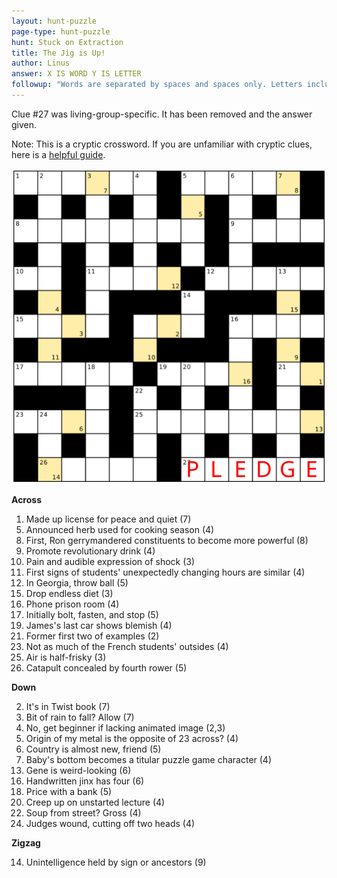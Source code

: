 ```yaml
---
layout: hunt-puzzle
page-type: hunt-puzzle
hunt: Stuck on Extraction
title: The Jig is Up!
author: Linus
answer: X IS WORD Y IS LETTER
followup: "Words are separated by spaces and spaces only. Letters include numbers."
---
```

<p class="errata">
Clue #27 was living-group-specific. It has been removed and the answer given.
</p>
<p class="puzzle-flavor">
Note: This is a cryptic crossword. If you are unfamiliar with cryptic clues, here is a
<a href="https://puzzling.stackexchange.com/a/45985/39">helpful guide</a>.
</p>

<p style="text-align:center"><img src="../crossword.png"/></p>

<strong>Across</strong>
<ol>
    <li value=1>Made up license for peace and quiet (7)</li>
    <li value=5>Announced herb used for cooking season (4)</li>
    <li value=8>First, Ron gerrymandered constituents to become more powerful (8)</li>
    <li value=9>Promote revolutionary drink (4)</li>
    <li value=10>Pain and audible expression of shock (3)</li>
    <li value=11>First signs of students' unexpectedly changing hours are similar (4)</li>
    <li value=12>In Georgia, throw ball (5)</li>
    <li value=15>Drop endless diet (3)</li>
    <li value=16>Phone prison room (4)</li>
    <li value=17>Initially bolt, fasten, and stop (5)</li>
    <li value=19>James's last car shows blemish (4)</li>
    <li value=21>Former first two of examples (2)</li>
    <li value=23>Not as much of the French students' outsides (4)</li>
    <li value=25>Air is half-frisky (3)</li>
    <li value=26>Catapult concealed by fourth rower (5)</li>
</ol>

<strong>Down</strong>
<ol>
    <li value=2>It's in Twist book (7)</li>
    <li value=3>Bit of rain to fall? Allow (7)</li>
    <li value=4>No, get beginner if lacking animated image (2,3)</li>
    <li value=5>Origin of my metal is the opposite of 23 across? (4)</li>
    <li value=6>Country is almost new, friend (5)</li>
    <li value=7>Baby's bottom becomes a titular puzzle game character (4)</li>
    <li value=13>Gene is weird-looking (6)</li>
    <li value=16>Handwritten jinx has four (6)</li>
    <li value=18>Price with a bank (5)</li>
    <li value=20>Creep up on unstarted lecture (4)</li>
    <li value=22>Soup from street? Gross (4)</li>
    <li value=24>Judges wound, cutting off two heads (4)</li>
</ol>

<strong>Zigzag</strong>
<ol>
    <li value=14>Unintelligence held by sign or ancestors (9)</li>
</ol>
